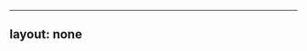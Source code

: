 ---
layout: none
-----

<RedoclyAPIBlock src="/firefly-services/docs/photoshop_productCrop.json" width="600px" disableSidebar hideTryItPanel />
